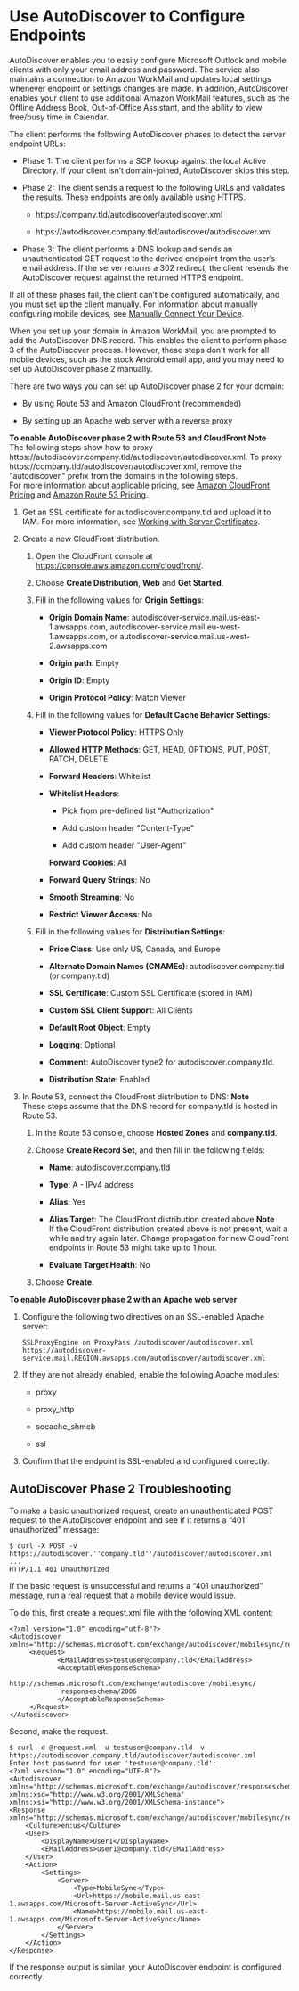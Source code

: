 # Use AutoDiscover to Configure Endpoints<a name="autodiscover"></a>

AutoDiscover enables you to easily configure Microsoft Outlook and mobile clients with only your email address and password\. The service also maintains a connection to Amazon WorkMail and updates local settings whenever endpoint or settings changes are made\. In addition, AutoDiscover enables your client to use additional Amazon WorkMail features, such as the Offline Address Book, Out\-of\-Office Assistant, and the ability to view free/busy time in Calendar\. 

The client performs the following AutoDiscover phases to detect the server endpoint URLs:

+ Phase 1: The client performs a SCP lookup against the local Active Directory\. If your client isn’t domain\-joined, AutoDiscover skips this step\.

+ Phase 2: The client sends a request to the following URLs and validates the results\. These endpoints are only available using HTTPS\.

  + https://company\.tld/autodiscover/autodiscover\.xml 

  + https://autodiscover\.company\.tld/autodiscover/autodiscover\.xml

+ Phase 3: The client performs a DNS lookup and sends an unauthenticated GET request to the derived endpoint from the user’s email address\. If the server returns a 302 redirect, the client resends the AutoDiscover request against the returned HTTPS endpoint\. 

If all of these phases fail, the client can’t be configured automatically, and you must set up the client manually\. For information about manually configuring mobile devices, see [Manually Connect Your Device](http://docs.aws.amazon.com/workmail/latest/userguide/manually_connect_device.html)\.

When you set up your domain in Amazon WorkMail, you are prompted to add the AutoDiscover DNS record\. This enables the client to perform phase 3 of the AutoDiscover process\. However, these steps don't work for all mobile devices, such as the stock Android email app, and you may need to set up AutoDiscover phase 2 manually\.

There are two ways you can set up AutoDiscover phase 2 for your domain:

+ By using Route 53 and Amazon CloudFront \(recommended\)

+ By setting up an Apache web server with a reverse proxy

**To enable AutoDiscover phase 2 with Route 53 and CloudFront**
**Note**  
The following steps show how to proxy https://autodiscover\.company\.tld/autodiscover/autodiscover\.xml\. To proxy https://company\.tld/autodiscover/autodiscover\.xml, remove the "autodiscover\." prefix from the domains in the following steps\.  
For more information about applicable pricing, see [Amazon CloudFront Pricing](https://aws.amazon.com/cloudfront/pricing/) and [Amazon Route 53 Pricing](https://aws.amazon.com/route53/pricing/)\.

1. Get an SSL certificate for autodiscover\.company\.tld and upload it to IAM\. For more information, see [Working with Server Certificates](http://docs.aws.amazon.com/IAM/latest/UserGuide/id_credentials_server-certs.html)\.

1. Create a new CloudFront distribution\.

   1. Open the CloudFront console at [ https://console\.aws\.amazon\.com/cloudfront/](https://console.aws.amazon.com/cloudfront/)\.

   1. Choose **Create Distribution**, **Web** and **Get Started**\.

   1. Fill in the following values for **Origin Settings**:

      + **Origin Domain Name**: autodiscover\-service\.mail\.us\-east\-1\.awsapps\.com, autodiscover\-service\.mail\.eu\-west\-1\.awsapps\.com, or autodiscover\-service\.mail\.us\-west\-2\.awsapps\.com 

      + **Origin path**: Empty

      + **Origin ID**: Empty

      + **Origin Protocol Policy**: Match Viewer

   1. Fill in the following values for **Default Cache Behavior Settings**:

      + **Viewer Protocol Policy**: HTTPS Only

      + **Allowed HTTP Methods**: GET, HEAD, OPTIONS, PUT, POST, PATCH, DELETE 

      + **Forward Headers**: Whitelist 

      + **Whitelist Headers**:

        + Pick from pre\-defined list "Authorization" 

        + Add custom header "Content\-Type" 

        + Add custom header "User\-Agent"

        **Forward Cookies**: All 

      + **Forward Query Strings**: No 

      + **Smooth Streaming**: No 

      + **Restrict Viewer Access**: No 

   1. Fill in the following values for **Distribution Settings**:

      + **Price Class**: Use only US, Canada, and Europe

      + **Alternate Domain Names \(CNAMEs\)**: autodiscover\.company\.tld \(or company\.tld\)

      + **SSL Certificate**: Custom SSL Certificate \(stored in IAM\)

      + **Custom SSL Client Support**: All Clients

      + **Default Root Object**: Empty

      + **Logging**: Optional

      + **Comment**: AutoDiscover type2 for autodiscover\.company\.tld\. 

      + **Distribution State**: Enabled

1. In Route 53, connect the CloudFront distribution to DNS:
**Note**  
These steps assume that the DNS record for company\.tld is hosted in Route 53\.

   1. In the Route 53 console, choose **Hosted Zones** and **company\.tld**\. 

   1. Choose **Create Record Set**, and then fill in the following fields:

      + **Name**: autodiscover\.company\.tld

      + **Type**: A \- IPv4 address

      + **Alias**: Yes

      + **Alias Target**: The CloudFront distribution created above
**Note**  
If the CloudFront distribution created above is not present, wait a while and try again later\. Change propagation for new CloudFront endpoints in Route 53 might take up to 1 hour\. 

      + **Evaluate Target Health**: No

   1. Choose **Create**\.

**To enable AutoDiscover phase 2 with an Apache web server**

1. Configure the following two directives on an SSL\-enabled Apache server: 

   `SSLProxyEngine on ProxyPass /autodiscover/autodiscover.xml https://autodiscover- service.mail.REGION.awsapps.com/autodiscover/autodiscover.xml` 

1. If they are not already enabled, enable the following Apache modules:

   + proxy

   + proxy\_http

   + socache\_shmcb

   + ssl

1. Confirm that the endpoint is SSL\-enabled and configured correctly\.

## AutoDiscover Phase 2 Troubleshooting<a name="troubleshooting"></a>

To make a basic unauthorized request, create an unauthenticated POST request to the AutoDiscover endpoint and see if it returns a “401 unauthorized” message:

```
$ curl -X POST -v https://autodiscover.''company.tld''/autodiscover/autodiscover.xml
...
HTTP/1.1 401 Unauthorized
```

If the basic request is unsuccessful and returns a “401 unauthorized” message, run a real request that a mobile device would issue\.

To do this, first create a request\.xml file with the following XML content: 

```
<?xml version="1.0" encoding="utf-8"?>
<Autodiscover xmlns="http://schemas.microsoft.com/exchange/autodiscover/mobilesync/requestschema/2006">
     <Request>
            <EMailAddress>testuser@company.tld</EMailAddress>
            <AcceptableResponseSchema>
             http://schemas.microsoft.com/exchange/autodiscover/mobilesync/
             responseschema/2006
            </AcceptableResponseSchema>
     </Request>
</Autodiscover>
```

Second, make the request\.

```
$ curl -d @request.xml -u testuser@company.tld -v https://autodiscover.company.tld/autodiscover/autodiscover.xml
Enter host password for user 'testuser@company.tld':
<?xml version="1.0" encoding="UTF-8"?>
<Autodiscover xmlns="http://schemas.microsoft.com/exchange/autodiscover/responseschema/2006" xmlns:xsd="http://www.w3.org/2001/XMLSchema" xmlns:xsi="http://www.w3.org/2001/XMLSchema-instance">
<Response xmlns="http://schemas.microsoft.com/exchange/autodiscover/mobilesync/responseschema/2006">
    <Culture>en:us</Culture>
    <User>
        <DisplayName>User1</DisplayName>
        <EMailAddress>user1@company.tld</EMailAddress>
    </User>
    <Action>
        <Settings>
            <Server>
                <Type>MobileSync</Type>
                <Url>https://mobile.mail.us-east-1.awsapps.com/Microsoft-Server-ActiveSync</Url>
                <Name>https://mobile.mail.us-east-1.awsapps.com/Microsoft-Server-ActiveSync</Name>
            </Server>
        </Settings>
    </Action>
</Response>
```

If the response output is similar, your AutoDiscover endpoint is configured correctly\.